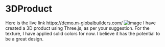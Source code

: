 # 3DProduct
Here is the live link https://demo.m-globalbuilders.com/
![image](https://github.com/user-attachments/assets/bd2d1713-2754-449a-8016-75bd73865885)
I have created a 3D product using Three.js, as per your suggestion. For the texture, I have applied solid colors for now. I believe it has the potential to be a great design.
